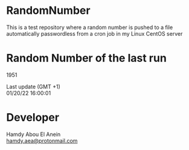 # RandomNumber    
This is a test repository where a random number is pushed to a file automatically passwordless from a cron job in my Linux CentOS server    
# Random Number of the last run   
1951
      
Last update (GMT +1)    
01/20/22 16:00:01
# Developer    
Hamdy Abou El Anein   
hamdy.aea@protonmail.com
